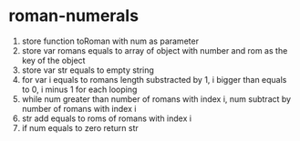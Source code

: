 # roman-numerals
1. store function toRoman with num as parameter
2. store var romans equals to array of object with number and rom as the key of the object
3. store var str equals to empty string
4. for var i equals to romans length substracted by 1, i bigger than equals to 0, i minus 1 for each looping
5. while num greater than number of romans with index i, num subtract by number of romans with index i
6. str add equals to roms of romans with index i
7. if num equals to zero return str
